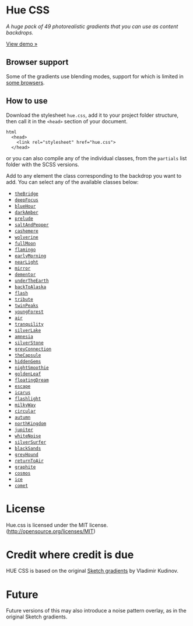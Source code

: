 # Hue CSS

*A huge pack of 49 photorealistic gradients that you can use as content backdrops.*

[View demo »](http://evankarageorgos.github.io/hue/)

## Browser support
Some of the gradients use blending modes, support for which is limited in [some browsers](http://caniuse.com/#feat=css-backgroundblendmode).

## How to use
Download the stylesheet `hue.css`, add it to your project folder structure, then call it in the `<head>` section of your document.

```
html
  <head>
    <link rel="stylesheet" href="hue.css">
  </head>
```

or you can also compile any of the individual classes, from the `partials` list folder with the SCSS versions.

Add to any element the class corresponding to the backdrop you want to add. You can select any of the available classes below:

* [`theBridge`](/partials/_thebridge.scss)
* [`deepFocus`](/partials/_deepfocus.scss)
* [`blueHour`](/partials/_bluehour.scss)
* [`darkAmber`](/partials/_darkamber.scss)
* [`prelude`](/partials/prelude.scss)
* [`saltAndPepper`](/partials/saltandpepper.scss)
* [`cashemere`](/partials/cashemere.scss)
* [`wolverine`](/partials/wolverine.scss)
* [`fullMoon`](/partials/fullmoon.scss)
* [`flamingo`](/partials/flamingo.scss)
* [`earlyMorning`](/partials/earlymorning.scss)
* [`nearLight`](/partials/nearlight.scss)
* [`mirror`](/partials/mirror.scss)
* [`dementor`](/partials/dementor.scss)
* [`underTheEarth`](/partials/undertheearth.scss)
* [`backToAlaska`](/partials/backtoalaska.scss)
* [`flash`](/partials/flash.scss)
* [`tribute`](/partials/tribute.scss)
* [`twinPeaks`](/partials/twinpeaks.scss)
* [`youngForest`](/partials/youngforest.scss)
* [`air`](/partials/air.scss)
* [`tranquility`](/partials/tranquility.scss)
* [`silverLake`](/partials/silverLake.scss)
* [`amnesia`](/partials/amnesia.scss)
* [`silverStone`](/partials/silverstone.scss)
* [`greyConnection`](/partials.greyConnection.scss)
* [`theCapsule`](/partials/theCapsule.scss)
* [`hiddenGems`](/partials/hiddenGems.scss)
* [`nightSmoothie`](/partials/nightSmoothie.scss)
* [`goldenLeaf`](/partials/goldenLeaf.scss)
* [`floatingDream`](/partials/floatingDream.scss)
* [`escape`](/partials/escape.scss)
* [`icarus`](/partials/icarus.scss)
* [`flashlight`](/partials/flashlight.scss)
* [`milkyWay`](/partials/milkyWay.scss)
* [`circular`](/partials/circular.scss)
* [`autumn`](/partials/autumn.scss)
* [`northKingdom`](/partials/northKingdom.scss)
* [`jupiter`](/partials/jupiter.scss)
* [`whiteNoise`](/partials/whiteNoise.scss)
* [`silverSurfer`](/partials/silverSurfer.scss)
* [`blackSands`](/partials/blackSands.scss)
* [`greyHound`](/partials/greyHound.scss)
* [`returnToAir`](/partials/returnToAir.scss)
* [`graphite`](/partials/graphite.scss)
* [`cosmos`](/partials/cosmos.scss)
* [`ice`](/partials/ice.scss)
* [`comet`](/partials/comet.scss)

# License
Hue.css is licensed under the MIT license. (http://opensource.org/licenses/MIT)

# Credit where credit is due
HUE CSS is based on the original [Sketch gradients](https://www.behance.net/gallery/30067997/Hue-Free-Promo-Backdrops-and-Gradients) by Vladimir Kudinov.

# Future
Future versions of this may also introduce a noise pattern overlay, as in the original Sketch gradients.
